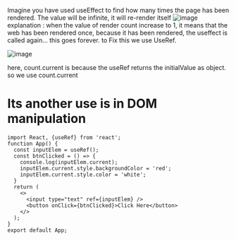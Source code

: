 Imagine you have used useEffect to find how many times the page has been rendered. The value will be infinite, it will re-render itself
![image](https://github.com/user-attachments/assets/5039481e-2d4e-4a39-bff9-83ef6cdcc429)
explanation : when the value of render count increase to 1, it means that the web has been rendered once, because it has been rendered, the useffect is called again... this goes forever.
to Fix this we use UseRef. 

![image](https://github.com/user-attachments/assets/5c047875-9b73-4758-bbcd-847de44f037b)

here, count.current is because the useRef returns the initialValue as object. so we use count.current

# Its another use is in DOM manipulation

```
import React, {useRef} from 'react';
function App() {
  const inputElem = useRef();
  const btnClicked = () => {
    console.log(inputElem.current);
    inputElem.current.style.backgroundColor = 'red';
    inputElem.current.style.color = 'white';
  }
  return (
    <>
      <input type="text" ref={inputElem} />
      <button onClick={btnClicked}>Click Here</button>
    </>
  );
}
export default App;
```
